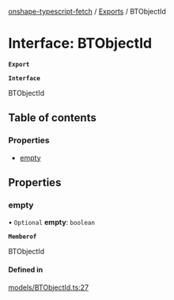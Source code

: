 [onshape-typescript-fetch](../README.md) / [Exports](../modules.md) / BTObjectId

# Interface: BTObjectId

**`Export`**

**`Interface`**

BTObjectId

## Table of contents

### Properties

- [empty](BTObjectId.md#empty)

## Properties

### empty

• `Optional` **empty**: `boolean`

**`Memberof`**

BTObjectId

#### Defined in

[models/BTObjectId.ts:27](https://github.com/toebes/onshape-typescript-fetch/blob/3e11ae1/models/BTObjectId.ts#L27)
